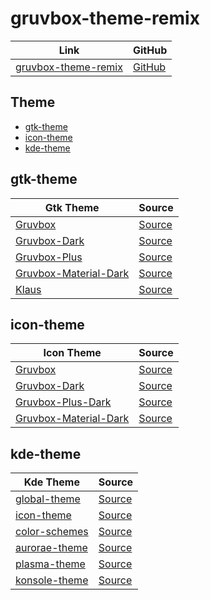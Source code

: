 

# gruvbox-theme-remix

| Link | GitHub |
| --- | --- |
| [gruvbox-theme-remix](https://samwhelp.github.io/gruvbox-theme-remix/) | [GitHub](https://github.com/samwhelp/gruvbox-theme-remix) |


## Theme

* [gtk-theme](#gtk-theme)
* [icon-theme](#icon-theme)
* [kde-theme](#kde-theme)


## gtk-theme

| Gtk Theme | Source |
| --- | --- |
| [Gruvbox](https://github.com/samwhelp/gruvbox-theme-remix/tree/main/asset/overlay/usr/share/themes/Gruvbox) | [Source](https://github.com/archcraft-os/archcraft-themes/tree/main/archcraft-gtk-theme-gruvbox/files/Gruvbox) |
| [Gruvbox-Dark](https://github.com/samwhelp/gruvbox-theme-remix/tree/main/asset/overlay/usr/share/themes/Gruvbox-Dark) | [Source](https://github.com/jmattheis/gruvbox-dark-gtk) |
| [Gruvbox-Plus](https://github.com/samwhelp/gruvbox-theme-remix/tree/main/asset/overlay/usr/share/themes/Gruvbox-Plus) | [Source](https://github.com/SylEleuth/gruvbox-plus-gtk) |
| [Gruvbox-Material-Dark](https://github.com/samwhelp/gruvbox-theme-remix/tree/main/asset/overlay/usr/share/themes/Gruvbox-Material-Dark) | [Source](https://github.com/sainnhe/gruvbox-material-gtk/tree/master/themes/Gruvbox-Material-Dark) |
| [Klaus](https://github.com/samwhelp/gruvbox-theme-remix/tree/main/asset/overlay/usr/share/themes/Klaus) | [Source](https://github.com/tsbarnes/Klaus) |


## icon-theme

| Icon Theme | Source |
| --- | --- |
| [Gruvbox](https://github.com/samwhelp/gruvbox-theme-remix/tree/main/asset/overlay/usr/share/icons/Gruvbox-Dark) | [Source](https://www.opencode.net/adhe/gruvboxplasma/-/tree/master/icons/Gruvbox?ref_type=heads) |
| [Gruvbox-Dark](https://github.com/samwhelp/gruvbox-theme-remix/tree/main/asset/overlay/usr/share/icons/Gruvbox-Dark) | [Source](https://github.com/jmattheis/gruvbox-dark-icons-gtk) |
| [Gruvbox-Plus-Dark](https://github.com/samwhelp/gruvbox-theme-remix/tree/main/asset/overlay/usr/share/icons/Gruvbox-Plus-Dark) | [Source](https://github.com/SylEleuth/gruvbox-plus-icon-pack) |
| [Gruvbox-Material-Dark](https://github.com/samwhelp/gruvbox-theme-remix/tree/main/asset/overlay/usr/share/icons/Gruvbox-Material-Dark) | [Source](https://github.com/sainnhe/gruvbox-material-gtk/tree/master/icons/Gruvbox-Material-Dark) |


## kde-theme

| Kde Theme | Source |
| --- | --- |
|[global-theme](https://github.com/samwhelp/gruvbox-theme-remix/tree/main/asset/overlay/usr/share/plasma/look-and-feel/Gruvbox) | [Source](https://www.pling.com/p/1327723/) |
|[icon-theme](https://github.com/samwhelp/gruvbox-theme-remix/tree/main/asset/overlay/usr/share/icons/Gruvbox) | [Source](https://www.pling.com/p/1327720/) |
|[color-schemes](https://github.com/samwhelp/gruvbox-theme-remix/tree/main/asset/overlay/usr/share/color-schemes) | [Source](https://www.pling.com/p/1327717/) |
|[aurorae-theme](https://github.com/samwhelp/gruvbox-theme-remix/tree/main/asset/overlay/usr/share/aurorae/themes/Gruvbox) | [Source](https://www.pling.com/p/1327718/) |
|[plasma-theme](https://github.com/samwhelp/gruvbox-theme-remix/tree/main/asset/overlay/usr/share/plasma/desktoptheme/Gruvbox) | [Source](https://www.pling.com/p/1327719/) |
|[konsole-theme](https://github.com/samwhelp/gruvbox-theme-remix/tree/main/asset/overlay/usr/share/konsole) | [Source](https://www.pling.com/p/1327725/) |
